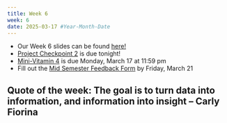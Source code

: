 ```yaml
---
title: Week 6
week: 6
date: 2025-03-17 #Year-Month-Date
---
```


- Our Week 6 slides can be found <a href = "https://docs.google.com/presentation/d/1hk1Uv5_PsWuHu6R5VB8j949rGsGBfrDWf2m-Z5vzwtg/edit?usp=sharing" target = "_blank">here!</a>
- <a href = "https://bcourses.berkeley.edu/courses/1544114/assignments/8890511" target = "_blank">Project Checkpoint 2</a> is due tonight!
- <a href = "https://bcourses.berkeley.edu/courses/1544114/quizzes/2496834">Mini-Vitamin 4</a> is due Monday, March 17 at 11:59 pm
- Fill out the <a href = "https://forms.gle/9wo99RKy6Zb1952C6" target = "_blank">Mid Semester Feedback Form</a> by Friday, March 21

## Quote of the week: The goal is to turn data into information, and information into insight – Carly Fiorina








